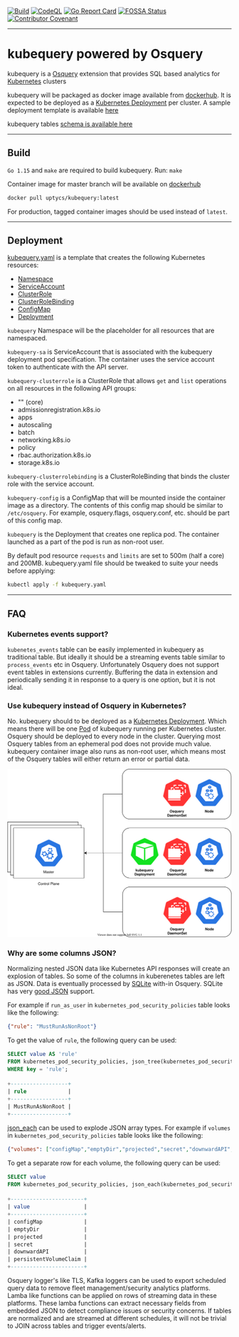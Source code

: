 [![Build](https://github.com/Uptycs/kubequery/workflows/Build/badge.svg?branch=master)](https://github.com/Uptycs/kubequery/actions?query=workflow%3ABuild)
[![CodeQL](https://github.com/Uptycs/kubequery/workflows/CodeQL/badge.svg?branch=master)](https://github.com/Uptycs/kubequery/actions?query=workflow%3ACodeQL)
[![Go Report Card](https://goreportcard.com/badge/github.com/Uptycs/kubequery)](https://goreportcard.com/report/github.com/Uptycs/kubequery)
[![FOSSA Status](https://app.fossa.com/api/projects/custom%2B22616%2Fgit%40github.com%3AUptycs%2Fkubequery.git.svg?type=shield)](https://app.fossa.com/projects/custom%2B22616%2Fgit%40github.com%3AUptycs%2Fkubequery.git?ref=badge_shield) [![Contributor Covenant](https://img.shields.io/badge/Contributor%20Covenant-v2.0%20adopted-ff69b4.svg)](code_of_conduct.md)

---

# kubequery powered by Osquery

kubequery is a [Osquery](https://osquery.io) extension that provides SQL based analytics for [Kubernetes](https://kubernetes.io) clusters

kubequery will be packaged as docker image available from [dockerhub](https://hub.docker.com/r/uptycs/kubequery). It is expected to be deployed as a [Kubernetes Deployment](https://kubernetes.io/docs/concepts/workloads/controllers/deployment) per cluster. A sample deployment template is available [here](kubequery.yaml)

kubequery tables [schema is available here](docs/schema.md)

---

## Build

`Go 1.15` and `make` are required to build kubequery. Run: `make`

Container image for master branch will be available on [dockerhub](https://hub.docker.com/r/uptycs/kubequery)
```sh
docker pull uptycs/kubequery:latest
```

For production, tagged container images should be used instead of `latest`.

---

## Deployment

[kubequery.yaml](kubequery.yaml) is a template that creates the following Kubernetes resources:
* [Namespace](https://kubernetes.io/docs/concepts/overview/working-with-objects/namespaces/)
* [ServiceAccount](https://kubernetes.io/docs/reference/access-authn-authz/authentication/#service-account-tokens)
* [ClusterRole](https://kubernetes.io/docs/reference/access-authn-authz/rbac/#role-and-clusterrole)
* [ClusterRoleBinding](https://kubernetes.io/docs/reference/access-authn-authz/rbac/#rolebinding-and-clusterrolebinding)
* [ConfigMap](https://kubernetes.io/docs/concepts/configuration/configmap/)
* [Deployment](https://kubernetes.io/docs/concepts/workloads/controllers/deployment/)

`kubequery` Namespace will be the placeholder for all resources that are namespaced.

`kubequery-sa` is ServiceAccount that is associated with the kubequery deployment pod specification. The container uses the service account token to authenticate with the API server.

`kubequery-clusterrole` is a ClusterRole that allows `get` and `list` operations on all resources in the following API groups:
- "" (core)
- admissionregistration&#46;k8s&#46;io
- apps
- autoscaling
- batch
- networking&#46;k8s&#46;io
- policy
- rbac&#46;authorization&#46;k8s&#46;io
- storage&#46;k8s&#46;io

`kubequery-clusterrolebinding` is a ClusterRoleBinding that binds the cluster role with the service account.

`kubequery-config` is a ConfigMap that will be mounted inside the container image as a directory. The contents of this config map should be similar to `/etc/osquery`. For example, osquery.flags, osquery.conf, etc. should be part of this config map.

`kubequery` is the Deployment that creates one replica pod. The container launched as a part of the pod is run as non-root user.

By default pod resource `requests` and `limits` are set to 500m (half a core) and 200MB. kubequery.yaml file should be tweaked to suite your needs before applying:

```sh
kubectl apply -f kubequery.yaml
```
---

## FAQ

### Kubernetes events support?

`kubenetes_events` table can be easily implemented in kubequery as traditional table. But ideally it should be a streaming events table similar to `process_events` etc in Osquery. Unfortunately Osquery does not support event tables in extensions currently. Buffering the data in extension and periodically sending it in response to a query is one option, but it is not ideal.

### Use kubequery instead of Osquery in Kubernetes?

No. kubequery should to be deployed as a [Kubernetes Deployment](https://kubernetes.io/docs/concepts/workloads/controllers/deployment/). Which means there will be one [Pod](https://kubernetes.io/docs/concepts/workloads/pods/) of kubequery running per Kubernetes cluster. Osquery should be deployed to every node in the cluster. Querying most Osquery tables from an ephemeral pod does not provide much value. kubequery container image also runs as non-root user, which means most of the Osquery tables will either return an error or partial data.

![Deployment](docs/deployment.svg)

### Why are some columns JSON?

Normalizing nested JSON data like Kubernetes API responses will create an explosion of tables. So some of the columns in kuberenetes tables are left as JSON. Data is eventually processed by [SQLite](https://www.sqlite.org/index.html) with-in Osquery. SQLite has very [good JSON](https://www.sqlite.org/json1.html) support.

For example if `run_as_user` in `kubernetes_pod_security_policies` table looks like the following:
```json
{"rule": "MustRunAsNonRoot"}
```

To get the value of `rule`, the following query can be used:
```sql
SELECT value AS 'rule'
FROM kubernetes_pod_security_policies, json_tree(kubernetes_pod_security_policies.run_as_user)
WHERE key = 'rule';

+------------------+
| rule             |
+------------------+
| MustRunAsNonRoot |
+------------------+
```

[json_each](https://www.sqlite.org/json1.html#jeach) can be used to explode JSON array types. For example if `volumes` in `kubernetes_pod_security_policies` table looks like the following:
```json
{"volumes": ["configMap","emptyDir","projected","secret","downwardAPI","persistentVolumeClaim"]}
```

To get a separate row for each volume, the following query can be used:
```sql
SELECT value
FROM kubernetes_pod_security_policies, json_each(kubernetes_pod_security_policies.volumes);

+-----------------------+
| value                 |
+-----------------------+
| configMap             |
| emptyDir              |
| projected             |
| secret                |
| downwardAPI           |
| persistentVolumeClaim |
+-----------------------+
```

Osquery logger's like TLS, Kafka loggers can be used to export scheduled query data to remove fleet management/security analytics platforms. Lamba like functions can be applied on rows of streaming data in these platforms. These lamba functions can extract necessary fields from embedded JSON to detect compliance issues or security concerns. If tables are normalized and are streamed at different schedules, it will not be trivial to JOIN across tables and trigger events/alerts.
